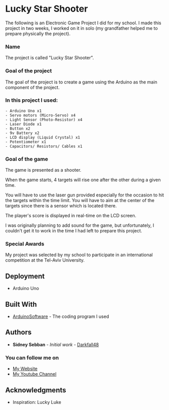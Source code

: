 # Lucky Star Shooter

The following is an Electronic Game Project I did for my school.
I made this project in two weeks, I worked on it in solo (my grandfather helped me to prepare physically the project).

### Name

The project is called "Lucky Star Shooter".

### Goal of the project

The goal of the project is to create a game using the Arduino as the main component of the project.

### In this project I used:
```
- Arduino Uno x1
- Servo motors (Micro-Servo) x4
- Light Sensor (Photo-Resistor) x4
- Laser Diode x1
- Button x2
- 9v Battery x2
- LCD display (Liquid Crystal) x1
- Potentiometer x1
- Capacitors/ Resistors/ Cables x1
```

### Goal of the game

The game is presented as a shooter.

When the game starts, 4 targets will rise one after the other during a given time.

You will have to use the laser gun provided especially for the occasion to hit the targets within the time limit. You will have to aim at the center of the targets since there is a sensor which is located there.

The player's score is displayed in real-time on the LCD screen.

I was originally planning to add sound for the game, but unfortunately, I couldn't get it to work in the time I had left to prepare this project.

### Special Awards

My project was selected by my school to participate in an international competition at the Tel-Aviv University.

## Deployment

+ Arduino Uno

## Built With

* [ArduinoSoftware](https://www.arduino.cc/en/Main/Software) - The coding program I used

## Authors

* **Sidney Sebban** - *Initial work* - [Darkfall48](https://github.com/Darkfall48)

### You can follow me on

* [My Website](http://darkfall48.wix.com/darkfall48/)
* [My Youtube Channel](https://youtube.com/darkfall48/)

## Acknowledgments

* Inspiration: Lucky Luke

